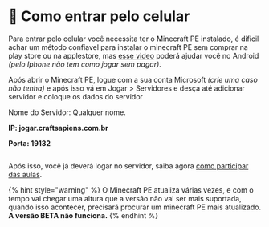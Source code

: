 # 📱 Como entrar pelo celular

Para entrar pelo celular você necessita ter o Minecraft PE instalado, é dificil achar um método confiavel para instalar o minecraft PE sem comprar na play store ou na applestore, mas [esse video](https://www.youtube.com/watch?v=wMfkKQmqNLg) poderá ajudar você no Android _(pelo Iphone não tem como jogar sem pagar)_.

Após abrir o Minecraft PE, logue com a sua conta Microsoft _(crie uma caso não tenha)_ e após isso vá em Jogar > Servidores e desça até adicionar servidor e coloque os dados do servidor

Nome do Servidor: Qualquer nome.&#x20;

**IP: jogar.craftsapiens.com.br**

**Porta: 19132**

<figure><img src="https://media.discordapp.net/attachments/939953001433538631/989626087879368744/WhatsApp_Image_2022-06-23_at_12.35.43.jpeg?width=692&#x26;height=389" alt=""><figcaption></figcaption></figure>

Após isso, você já deverá logar no servidor, saiba agora [como participar das aulas](../classes.md).

{% hint style="warning" %}
O Minecraft PE atualiza várias vezes, e com o tempo vai chegar uma altura que a versão não vai ser mais suportada, quando isso acontecer, precisará procurar um minecraft PE mais atualizado. **A versão BETA não funciona.**
{% endhint %}

